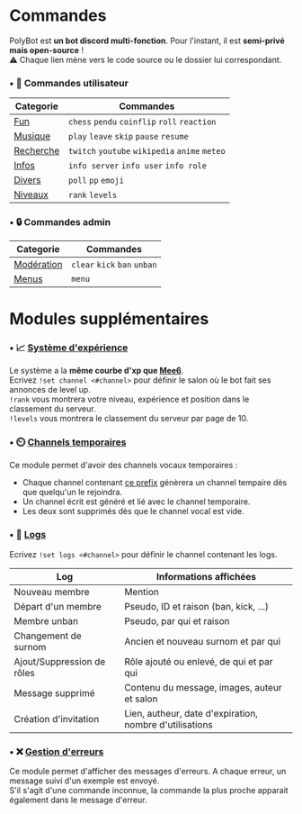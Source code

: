 # Commandes

PolyBot est **un bot discord multi-fonction**. Pour l'instant, il est **semi-privé mais open-source** !<br>
⚠️ Chaque lien mène vers le code source ou le dossier lui correspondant.<br>


### • 🧍 Commandes utilisateur

| Categorie                                                                            | Commandes                                      |
|--------------------------------------------------------------------------------------|------------------------------------------------|
| [Fun](https://github.com/MrSpaar/Hikari-PolyBot/blob/master/plugins/fun.py)          | `chess` `pendu` `coinflip` `roll` `reaction`   |
| [Musique](https://github.com/MrSpaar/Hikari-PolyBot/blob/master/plugins/music.py)    | `play` `leave` `skip` `pause` `resume`         |
| [Recherche](https://github.com/MrSpaar/Hikari-PolyBot/blob/master/plugins/search.py) | `twitch` `youtube` `wikipedia` `anime` `meteo` |
| [Infos](https://github.com/MrSpaar/Hikari-PolyBot/blob/master/plugins/infos.py)      | `info server` `info user` `info role`          |
| [Divers](https://github.com/MrSpaar/Hikari-PolyBot/blob/master/plugins/misc.py)      | `poll` `pp` `emoji`                            |
| [Niveaux](https://github.com/MrSpaar/Hikari-PolyBot/blob/master/plugins/levels.py)   | `rank` `levels`                                |

### • 🔒 Commandes admin

| Categorie                                                                                 | Commandes                    |
|-------------------------------------------------------------------------------------------|------------------------------|
| [Modération](https://github.com/MrSpaar/Hikari-PolyBot/blob/master/plugins/moderation.py) | `clear` `kick` `ban` `unban` |
| [Menus](https://github.com/MrSpaar/Hikari-PolyBot/blob/master/plugins/utility.py)         | `menu`                       |

# Modules supplémentaires

### • 📈 [Système d'expérience](https://github.com/MrSpaar/Hikari-PolyBot/blob/master/plugins/levels.py)

Le système a la **même courbe d'xp que [Mee6](https://mee6.xyz/)**. <br>
Ecrivez `!set channel <#channel>` pour définir le salon où le bot fait ses annonces de level up.<br>
`!rank` vous montrera votre niveau, expérience et position dans le classement du serveur.<br>
`!levels` vous montrera le classement du serveur par page de 10.

### • ⏲️ [Channels temporaires](https://github.com/MrSpaar/Hikari-PolyBot/blob/master/plugins/channels.py)

Ce module permet d'avoir des channels vocaux temporaires :

- Chaque channel contenant [ce prefix](https://github.com/MrSpaar/Hikari-PolyBot/blob/master/plugins/channels.py#L18) génèrera un channel tempaire dès que quelqu'un le rejoindra.
- Un channel écrit est généré et lié avec le channel temporaire.
- Les deux sont supprimés dès que le channel vocal est vide.

### • 📝 [Logs](https://github.com/MrSpaar/Hikari-PolyBot/blob/master/plugins/logs.py)

Ecrivez `!set logs <#channel>` pour définir le channel contenant les logs.

| Log                        | Informations affichées                                  |
|----------------------------|---------------------------------------------------------|
| Nouveau membre             | Mention                                                 |
| Départ d'un membre         | Pseudo, ID et raison (ban, kick, ...)                   |
| Membre unban               | Pseudo, par qui et raison                               |
| Changement de surnom       | Ancien et nouveau surnom et par qui                     |
| Ajout/Suppression de rôles | Rôle ajouté ou enlevé, de qui et par qui                |
| Message supprimé           | Contenu du message, images, auteur et salon             |
| Création d'invitation      | Lien, autheur, date d'expiration, nombre d'utilisations |

### • ❌ [Gestion d'erreurs](https://github.com/MrSpaar/PolyBot/blob/master/modules/errors.py)

Ce module permet d'afficher des messages d'erreurs. A chaque erreur, un message suivi d'un exemple est envoyé.<br>
S'il s'agit d'une commande inconnue, la commande la plus proche apparait également dans le message d'erreur.
